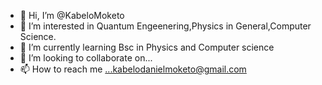 - 👋 Hi, I’m @KabeloMoketo
- 👀 I’m interested in Quantum Engeenering,Physics in General,Computer Science.
- 🌱 I’m currently learning Bsc in Physics and Computer science
- 💞️ I’m looking to collaborate on...
- 📫 How to reach me ...kabelodanielmoketo@gmail.com

<!---
KabeloMoketo/KabeloMoketo is a ✨ special ✨ repository because its `README.md` (this file) appears on your GitHub profile.
You can click the Preview link to take a look at your changes.
--->

